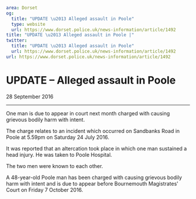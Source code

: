 ```yaml
area: Dorset
og:
  title: "UPDATE \u2013 Alleged assault in Poole"
  type: website
  url: https://www.dorset.police.uk/news-information/article/1492
title: "UPDATE \u2013 Alleged assault in Poole |"
twitter:
  title: "UPDATE \u2013 Alleged assault in Poole"
  url: https://www.dorset.police.uk/news-information/article/1492
url: https://www.dorset.police.uk/news-information/article/1492
```

# UPDATE – Alleged assault in Poole

28 September 2016

* * *

One man is due to appear in court next month charged with causing grievous bodily harm with intent.

The charge relates to an incident which occurred on Sandbanks Road in Poole at 5.59pm on Saturday 24 July 2016.

It was reported that an altercation took place in which one man sustained a head injury. He was taken to Poole Hospital.

The two men were known to each other.

A 48-year-old Poole man has been charged with causing grievous bodily harm with intent and is due to appear before Bournemouth Magistrates' Court on Friday 7 October 2016.
